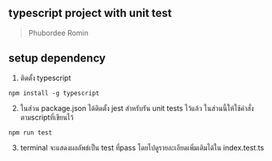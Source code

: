 ## typescript project with unit test
> Phubordee Romin

## setup dependency
1) ติดตั้ง typescript 
``` 
npm install -g typescript
```
2) ในส่วน package.json ได้ติดตั้ง jest สำหรับรัน unit tests ไว้แล้ว ในส่วนนี้ให้ใช้คำสั่งตามscriptที่เขียนไว้
```
npm run test
```
3) terminal จะแสดงผลลัพธ์เป็น test ที่pass โดยไปดูรายละเอียดเพิ่มเติมได้ใน index.test.ts